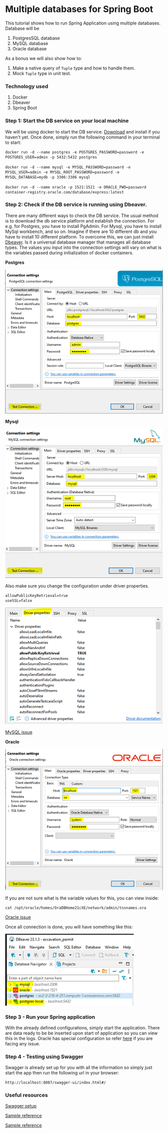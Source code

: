 # Multiple databases for Spring Boot

This tutorial shows how to run Spring Application using multiple databases. Database will be
1. PostgresSQL database
2. MySQL database
3. Oracle database

As a bonus we will also show how to:

1. Make a native query of `Tuple` type and how to handle them.
2. Mock `Tuple` type in unit test.

### Technology used
1. Docker
2. Dbeaver
3. Spring Boot

### Step 1: Start the DB service on your local machine

We will be using docker to start the DB service. [Download](https://www.docker.com/products/docker-desktop/) and install if you haven't yet. Once done, simply run the following command in your terminal to start:

    docker run -d --name postgres -e POSTGRES_PASSWORD=password -e POSTGRES_USER=admin -p 5432:5432 postgres

    docker run -d --name mysql -e MYSQL_PASSWORD=password -e MYSQL_USER=admin -e MYSQL_ROOT_PASSWORD=password -e MYSQL_DATABASE=mydb -p 3306:3306 mysql

    docker run -d --name oracle -p 1521:1521 -e ORACLE_PWD=password container-registry.oracle.com/database/express:latest

### Step 2: Check if the DB service is running using Dbeaver.

There are many different ways to check the DB service. The usual method is to download the db service platform and establish the connection. For e.g. for Postgres, you have to install PgAdmin. For Mysql, you have to install MySql workbench, and so on. Imagine if there are 10 different db and you have to install 10 different platform. To overcome this, we can just install [Dbeaver](https://dbeaver.io/download/). Is it a universal database manager that manages all database types. The values you input into the connection settings will vary on what is the variables passed during initialization of docker containers.

<b>Postgres</b>

![Image](./src/main/resources/connection-postgres.PNG)

<b>Mysql</b>

![Image](./src/main/resources/connection-mysql.PNG)

Also make sure you change the configuration under driver properties.

    allowPublicKeyRetrieval=true
    useSSL=false

![Image](./src/main/resources/driverpropertiesmysql.PNG)

[MySQL issue](https://stackoverflow.com/questions/50379839/connection-java-mysql-public-key-retrieval-is-not-allowed)

<b>Oracle</b>

![Image](./src/main/resources/connection-oracle.PNG)

If you are not sure what is the variable values for this, you can view inside:

    cat /opt/oracle/homes/OraDBHome21cXE/network/admin/tnsnames.ora

[Oracle issue](https://logic.edchen.org/how-to-resolve-ora-12514-tns-listener-does-not-currently-know-of-service-requested-in-connect-descriptor/)


Once all connection is done, you will have something like this:

![Image](./src/main/resources/connectedDatabases.PNG)

### Step 3 - Run your Spring application

With the already defined configurations, simply start the application. There are data ready to be be inserted upon start of application so you can view this in the logs. Oracle has special configuration so refer [here](https://thorben-janssen.com/jdbc-connection-and-dialect-in-hibernate/) if you are facing any issue.

### Step 4 - Testing using Swagger

Swagger is already set up for you with all the information so simply just start the app then run the following url in your browser:

    http://localhost:8087/swagger-ui/index.html#/

### Useful resources

[Swagger setup](https://medium.com/@stefan.paladuta17/spring-boot-using-swagger-at-maximum-grouping-definition-tag-2b25eb39a0cb)

[Sample reference](https://github.com/spring-framework-guru/sfg-blog-posts/blob/api-gateway/multiple-data-sources/src/main/java/guru/springframework/multipledatasources/model/member/Member.java)

[Sample reference](https://github.com/eugenp/tutorials/blob/master/persistence-modules/spring-data-jpa-enterprise-2/src/main/java/com/baeldung/multipledb/PersistenceProductConfiguration.java)



